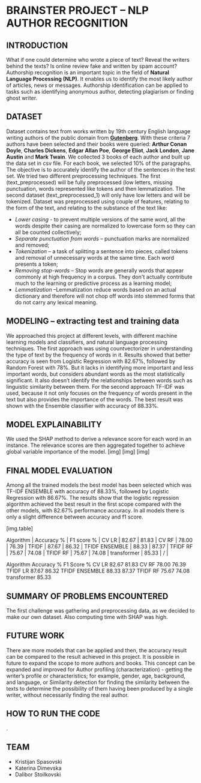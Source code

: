 # BRAINSTER PROJECT – NLP AUTHOR RECOGNITION

## INTRODUCTION
What if one could determine who wrote a piece of text? Reveal the writers behind the texts? Is online review fake and written by spam account? 
Authorship recognition is an important topic in the field of **Natural Language Processing (NLP)**. It enables us to identify the most likely author of articles, news or messages. Authorship identification can be applied to tasks such as identifying anonymous author, detecting plagiarism or finding ghost writer. 

## DATASET
Dataset contains text from works written by 19th century English language writing authors of the public domain from **[Gutenberg](https://www.gutenberg.org/)**. With these criteria 7 authors have been selected and their books were queried: **Arthur Conan Doyle**, **Charles Dickens**, **Edgar Allan Poe**, **George Eliot**, **Jack London**, **Jane Austin** and **Mark Twain**. We collected 3 books of each author and built up the data set in csv file. For each book, we selected 10% of the paragraphs. 
The objective is to accurately identify the author of the sentences in the test set. 
We tried two different preprocessing techniques. The first (text_preprocessed) will be fully preprocessed (low letters, missing punctuation, words represented like tokens and then lemmatization. The second dataset (text_preprocessed_1) will only have low letters and will be tokenized.
Dataset was preprocessed using couple of features, relating to the form of the text, and relating to the substance of the text like:
* *Lower casing* - to prevent multiple versions of the same word, all the words despite their casing are normalized to lowercase form so they can all be counted collectively;
* *Separate punctuation from words* – punctuation marks are normalized and removed;
* *Tokenization* – a task of splitting a sentence into pieces, called tokens and removal of unnecessary words at the same time. Each word presents a token;
* *Removing stop-words* – Stop words are generally words that appear commonly at high frequency in a corpus. They don't actually contribute much to the learning or predictive process as a learning model;
* *Lemmatization* –Lemmatization reduce words based on an actual dictionary and therefore will not chop off words into stemmed forms that do not carry any lexical meaning.


## MODELING – extracting test and training data
We approached this project at different levels, with different machine learning models and classifiers, and natural language processing techniques. 
The first approach was using countvectorizer in understanding the type of text by the frequency of words in it. Results showed that better accuracy is seen from Logistic Regression with 82.67%, followed by Random Forest with 78%. But it lacks in identifying more important and less important words, but considers abundant words as the most statistically significant. It also doesn’t identify the relationships between words such as linguistic similarity between them.
For the second approach TF-IDF was used, because it not only focuses on the frequency of words present in the text but also provides the importance of the words. The best result was shown with the Ensemble classifier with accuracy of 88.33%.

## MODEL EXPLAINABILITY
We used the SHAP method to derive a relevance score for each word in an instance. The relevance scores are then aggregated together to achieve global variable importance of the model.
[img]
[img]
[img]


 
## FINAL MODEL EVALUATION
Among all the trained models the best model has been selected which was TF-IDF ENSEMBLE with accuracy of 88.33%, followed by Logistic Regression with 86.67%.
The results show that the logistic regression algorithm achieved the best result in the first scope compared with the other models, with 82.67% performance accuracy. In all models there is only a slight difference between accuracy and f1 score.

[img.table]

Algorithm | Accuracy % | F1 score % |
CV LR | 82.67 | 81.83 |
CV RF | 78.00 | 76.39 |
TFIDF | 87.67 | 86.32 |
TFIDF ENSEMBLE | 88.33 | 87.37 |
TFIDF RF | 75.67 | 74.08 |
TFIDF RF | 75.67 | 74.08 |
transformer | 85.33 | / |




Algorithm	Accuracy %	F1 Score %
CV LR	82.67	81.83
CV RF	78.00	76.39
TFIDF LR	87.67	86.32
TFIDF ENSEMBLE	88.33	87.37
TFIDF RF	75.67	74.08
transformer	85.33	

## SUMMARY OF PROBLEMS ENCOUNTERED
The first challenge was gathering and preprocessing data, as we decided to make our own dataset.
Also computing time with SHAP was high.

## FUTURE WORK
There are more models that can be applied and then, the accuracy result can be compared to the result achieved in this project. It is possible in future to expand the scope to more authors and books.
This concept can be expanded and improved for Author profiling (characterization)  -  getting the writer’s profile or characteristics; for example, gender, age, background, and language, or Similarity detection for finding the similarity between the texts to determine the possibility of them having been produced by a single writer, without necessarily finding the real author.

## HOW TO RUN THE CODE
.
## TEAM
* Kristijan Spasovski
* Katerina Dimevska
* Dalibor Stoilkovski

